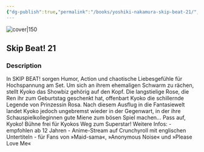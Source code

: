 ```yaml
---
{"dg-publish":true,"permalink":"/books/yoshiki-nakamura-skip-beat-21/","title":"\"Skip Beat! 21\"","tags":["manga","romance"]}
---
```




![cover|150](http://books.google.com/books/content?id=emtwEAAAQBAJ&printsec=frontcover&img=1&zoom=1&edge=curl&source=gbs_api)

## Skip Beat! 21

### Description

In SKIP BEAT! sorgen Humor, Action und chaotische Liebesgefühle für Hochspannung am Set. Um sich an ihrem ehemaligen Schwarm zu rächen, stellt Kyoko das Showbiz gehörig auf den Kopf. Die langstielige Rose, die Ren ihr zum Geburtstag geschenkt hat, offenbart Kyoko die schillernde Legende von Prinzessin Rosa. Nach diesem Ausflug in die Fantasiewelt landet Kyoko jedoch ungebremst wieder in der Gegenwart, in der ihre Schauspielkolleginnen gute Miene zum bösen Spiel machen... Pass auf, Kyoko! Bühne frei für Kyokos Weg zum Superstar! Weitere Infos: - empfohlen ab 12 Jahren - Anime-Stream auf Crunchyroll mit englischen Untertiteln - für Fans von »Maid-sama«, »Anonymous Noise« und »Please Love Me«
```